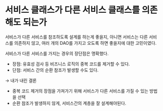 # 서비스 클래스가 다른 서비스 클래스를 의존해도 되는가

서비스가 다른 서비스를 참조하도록 설계를 하는게 좋을지, 아니면 서비스는 다른 서비스를 의존하지 않고, 여러 개의 DAO를 가지고 오도록 하면 좋을지에 대한 고민이였다.

서비스가 다른 서비스를 가지는 경우의 장단점은 명확했다.

- 장점: 유효성 검사 등 비즈니스 로직의 중복 코드를 제거할 수 있다.
- 단점: 서비스 간의 순환 참조가 발생할 수도 있다.

→ 내가 내린 결론

- 중복 코드 제거의 장점을 가져가기 위해 서비스가 다른 서비스를 가질 수 있는 방법을 선택
- 순환 참조가 발생하지 않게, 서비스간의 계층을 잘 설계해야된다.